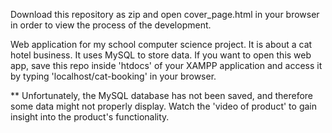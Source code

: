 Download this repository as zip and open cover_page.html in your browser in order to view the process of the development.

Web application for my school computer science project. It is about a cat hotel business. It uses MySQL to store data. If you want to open this web app, save this repo inside 'htdocs' of your XAMPP application and access it by typing 'localhost/cat-booking' in your browser. 

** Unfortunately, the MySQL database has not been saved, and therefore some data might not properly display. Watch the 'video of product' to gain insight into the product's functionality.

